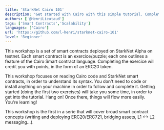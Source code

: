 ```yaml
---
title: 'StarkNet Cairo 101'
description: 'Get started with Cairo with this simple tutorial. Complete the puzzles, get points and learn about StarkNet smart contracts!'
authors: ['@HenriLieutaud']
tags: ['Smart Contracts','Scalability']
languages: ['Cairo']
url: 'https://github.com/l-henri/starknet-cairo-101'
level: 'Beginner'
---
```


This workshop is a set of smart contracts deployed on StarkNet Alpha on testnet. Each smart contract is an exercice/puzzle; each one outlines a feature of the Cairo Smart contract language. Completing the exercice will credit you with points, in the form of an ERC20 token.

This workshop focuses on reading Cairo code and StarkNet smart contracts, in order to understand its syntax. You don't need to code or install anything on your machine in order to follow and complete it. Getting started (doing the first two exercises) will take you some time, in order to get into the tutorial. Hang on! Once there, things will flow more easily. You're learning!

This workshop is the first in a serie that will cover broad smart contract concepts (writing and deploying ERC20/ERC721, bridging assets, L1 <-> L2 messaging...).